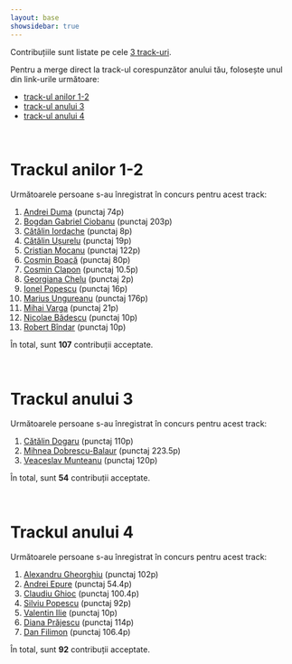 ```yaml
---
layout: base
showsidebar: true
---
```


Contribuțiile sunt listate pe cele [3 track-uri][reg].

Pentru a merge direct la track-ul corespunzător anului tău, folosește unul din
link-urile următoare:

* [track-ul anilor 1-2](#trackul_anilor_12)
* [track-ul anului 3](#trackul_anului_3)
* [track-ul anului 4](#trackul_anului_4)

<div id="end">&nbsp;</div>

# Trackul anilor 1-2

Următoarele persoane s-au înregistrat în concurs pentru acest track:

1. [Andrei Duma][andrei-duma] (punctaj 74p)
2. [Bogdan Gabriel Ciobanu][bogdan-gabriel-ciobanu] (punctaj 203p)
3. [Cătălin Iordache][catalin-iordache] (punctaj 8p)
4. [Cătălin Ușurelu][catalin-usurelu] (punctaj 19p)
5. [Cristian Mocanu][cristian-mocanu] (punctaj 122p)
6. [Cosmin Boacă][cosmin-boaca] (punctaj 80p)
7. [Cosmin Clapon][cosmin-clapon] (punctaj 10.5p)
8. [Georgiana Chelu][georgiana-chelu] (punctaj 2p)
9. [Ionel Popescu][ionel-popescu] (punctaj 16p)
10. [Marius Ungureanu][marius-ungureanu] (punctaj 176p)
11. [Mihai Varga][mihai-varga] (punctaj 21p)
12. [Nicolae Bădescu][nicolae-badescu] (punctaj 10p)
13. [Robert Bîndar][robert-bindar] (punctaj 10p)

În total, sunt **107** contribuții acceptate.

<div id="end">&nbsp;</div>

# Trackul anului 3

Următoarele persoane s-au înregistrat în concurs pentru acest track:

1. [Cătălin Dogaru][catalin-dogaru] (punctaj 110p)
2. [Mihnea Dobrescu-Balaur][mihnea-dobrescu-balaur] (punctaj 223.5p)
3. [Veaceslav Munteanu][veaceslav-munteanu] (punctaj 120p)

În total, sunt **54** contribuții acceptate.

<div id="end">&nbsp;</div>

# Trackul anului 4

Următoarele persoane s-au înregistrat în concurs pentru acest track:

1. [Alexandru Gheorghiu][alexandru-gheorghiu] (punctaj 102p)
2. [Andrei Epure][andrei-epure] (punctaj 54.4p)
3. [Claudiu Ghioc][claudiu-ghioc] (punctaj 100.4p)
4. [Silviu Popescu][silviu-popescu] (punctaj 92p)
5. [Valentin Ilie][valentin-ilie] (punctaj 10p)
6. [Diana Prăjescu][diana-prajescu] (punctaj 114p)
7. [Dan Filimon][dan-filimon] (punctaj 106.4p)

În total, sunt **92** contribuții acceptate.

<div id="end">&nbsp;</div>

[reg]: /regulament#structura "Regulament"

[andrei-duma]: /andrei-duma "Andrei Duma"
[catalin-iordache]: /catalin-iordache "Cătălin Iordache"
[catalin-usurelu]: /catalin-usurelu "Cătălin Ușurelu"
[cristian-mocanu]: /cristian-mocanu "Cristian Mocanu"
[cosmin-clapon]: /cosmin-clapon "Cosmin Clapon"
[marius-ungureanu]: /marius-ungureanu "Marius Ungureanu"
[catalin-dogaru]: /catalin-dogaru "Cătălin Dogaru"
[mihnea-dobrescu-balaur]: /mihnea-dobrescu-balaur "Mihnea Dobrescu-Balaur"
[veaceslav-munteanu]: /veaceslav-munteanu "Veaceslav Munteanu"
[silviu-popescu]: /silviu-popescu "Silviu Popescu"
[claudiu-ghioc]: /claudiu-ghioc "Claudiu Ghioc"
[alexandru-gheorghiu]: /alexandru-gheorghiu "Alexandru Gheorghiu"
[valentin-ilie]: /valentin-ilie "Valentin Ilie"
[andrei-epure]: /andrei-epure "Andrei Epure"
[bogdan-gabriel-ciobanu]: /bogdan-gabriel-ciobanu "Bogdan Gabriel Ciobanu"
[nicolae-badescu]: /nicolae-badescu "Nicolae Badescu"
[cosmin-boaca]: /cosmin-boaca "Cosmin Boacă"
[georgiana-chelu]: /georgiana-chelu "Georgiana Chelu"
[robert-bindar]: /robert-bindar "Robert Bîndar"
[mihai-varga]: /mihai-varga "Mihai Varga"
[ionel-popescu]: /ionel-popescu "Ionel Popescu"
[diana-prajescu]: /diana-prajescu "Diana Prăjescu"
[dan-filimon]: /dan-filimon "Dan Filimon"
